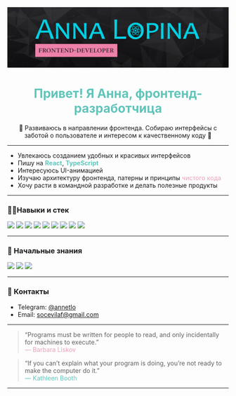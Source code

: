 

<div align="center">
  <img src="https://github.com/Freyanna010/Freyanna010/blob/main/%D0%91%D0%B5%D0%B7%20%D0%B8%D0%BC%D0%B5%D0%BD%D0%B8-1.png?raw=true" />
</div>

<h1 align="center" style="color:#60c5ba;">Привет! Я Анна, фронтенд-разработчица</h1>

<p align="center">
  🦄 Развиваюсь в направлении фронтенда. Собираю интерфейсы с заботой о пользователе и интересом к качественному коду 🦄
</p>

---

- Увлекаюсь созданием удобных и красивых интерфейсов  
- Пишу на <strong style="color:#60c5ba;">React</strong>, <strong style="color:#60c5ba;">TypeScript</strong>  
- Интересуюсь UI-анимацией  
- Изучаю архитектуру фронтенда, патерны и принципы <span style="color:#e9a1bd;">чистого кода</span>  
- Хочу расти в командной разработке и делать полезные продукты  
   
---

### 🐱‍👤Навыки и стек

<div align="start">
  <img src="https://img.shields.io/badge/JavaScript-ES6+-yellow?style=flat&logo=javascript&logoColor=black" />
  <img src="https://img.shields.io/badge/TypeScript-4.x-3178c6?style=flat&logo=typescript&logoColor=white" />
  <img src="https://img.shields.io/badge/React-18-20232A?style=flat&logo=react&logoColor=61DAFB" />
  <img src="https://img.shields.io/badge/Redux_Toolkit-764ABC?style=flat&logo=redux&logoColor=white" />
  <img src="https://img.shields.io/badge/MobX-ff9955?style=flat&logo=mobx&logoColor=white" />
  <img src="https://img.shields.io/badge/SCSS-cc6699?style=flat&logo=sass&logoColor=white" />
  <img src="https://img.shields.io/badge/Figma-ff7262?style=flat&logo=figma&logoColor=white" />
  <img src="https://img.shields.io/badge/Photoshop-31A8FF?style=flat&logo=adobe-photoshop&logoColor=white" />
  <img src="https://img.shields.io/badge/Git-F05032?style=flat&logo=git&logoColor=white" />
</div>

---

### 🐣 Начальные знания

<div align="start">
  <img src="https://img.shields.io/badge/Next.js-000000?style=flat&logo=nextdotjs&logoColor=white" />
  <img src="https://img.shields.io/badge/Postman-FF6C37?style=flat&logo=postman&logoColor=white" />
  <img src="https://img.shields.io/badge/Node.js-339933?style=flat&logo=nodedotjs&logoColor=white" />
</div>

---

### 📮 Контакты

- Telegram: [@annetlo](https://t.me/annetlo)
- Email: [socevilaf@gmail.com](mailto:socevilaf@gmail.com)

---

> “Programs must be written for people to read, and only incidentally for machines to execute.”  
> <span style="color:#e9a1bd">— Barbara Liskov</span>

> “If you can’t explain what your program is doing, you’re not ready to make the computer do it.”  
> <span style="color:#60c5ba">— Kathleen Booth</span>


---
